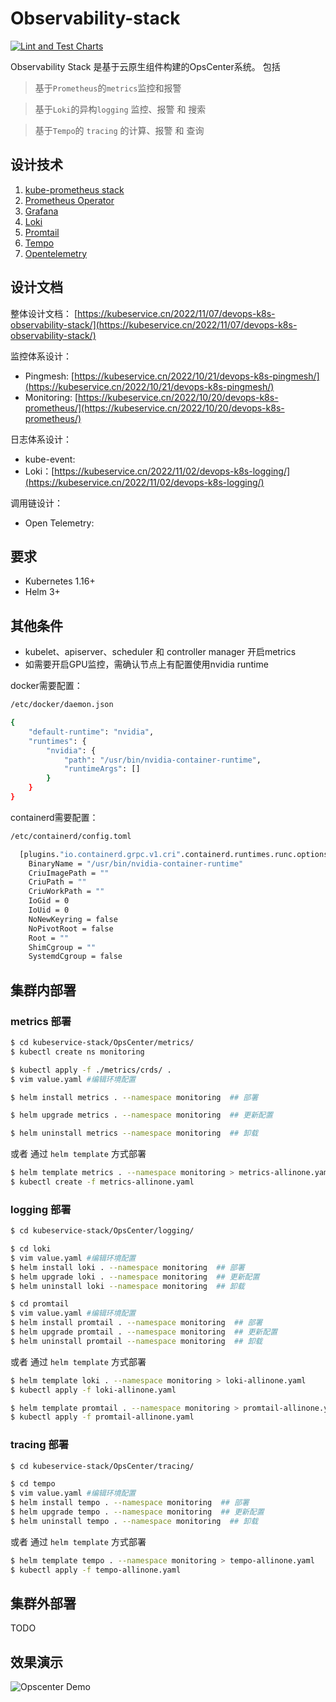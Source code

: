 # Observability-stack

[![Lint and Test Charts](https://github.com/kubeservice-stack/OpsCenter/actions/workflows/lint.yml/badge.svg)](https://github.com/kubeservice-stack/OpsCenter/actions/workflows/lint.yml)

Observability Stack 是基于云原生组件构建的OpsCenter系统。 包括 

> 基于`Prometheus`的`metrics`监控和报警

> 基于`Loki`的异构`logging` 监控、报警 和 搜索

> 基于`Tempo`的 `tracing` 的计算、报警 和 查询 


## 设计技术

1. [kube-prometheus stack](https://github.com/prometheus-operator/kube-prometheus)
2. [Prometheus Operator](https://github.com/prometheus-operator/prometheus-operator)
3. [Grafana](http://grafana.com/) 
4. [Loki](https://github.com/grafana/loki)
5. [Promtail](https://grafana.com/docs/loki/latest/clients/promtail/)
6. [Tempo](https://github.com/grafana/tempo)
7. [Opentelemetry](https://opentelemetry.io/)

## 设计文档

整体设计文档： [https://kubeservice.cn/2022/11/07/devops-k8s-observability-stack/](https://kubeservice.cn/2022/11/07/devops-k8s-observability-stack/)

监控体系设计： 

- Pingmesh: [https://kubeservice.cn/2022/10/21/devops-k8s-pingmesh/](https://kubeservice.cn/2022/10/21/devops-k8s-pingmesh/)
- Monitoring: [https://kubeservice.cn/2022/10/20/devops-k8s-prometheus/](https://kubeservice.cn/2022/10/20/devops-k8s-prometheus/)

日志体系设计：

- kube-event: 
- Loki：[https://kubeservice.cn/2022/11/02/devops-k8s-logging/](https://kubeservice.cn/2022/11/02/devops-k8s-logging/)

调用链设计：

- Open Telemetry: 

## 要求

- Kubernetes 1.16+
- Helm 3+

## 其他条件

- kubelet、apiserver、scheduler 和 controller manager 开启metrics
- 如需要开启GPU监控，需确认节点上有配置使用nvidia runtime

docker需要配置：

```bash
/etc/docker/daemon.json

{
    "default-runtime": "nvidia",
    "runtimes": {
        "nvidia": {
            "path": "/usr/bin/nvidia-container-runtime",
            "runtimeArgs": []
        }
    }
}
```

containerd需要配置：

```bash
/etc/containerd/config.toml

  [plugins."io.containerd.grpc.v1.cri".containerd.runtimes.runc.options]
    BinaryName = "/usr/bin/nvidia-container-runtime"
    CriuImagePath = ""
    CriuPath = ""
    CriuWorkPath = ""
    IoGid = 0
    IoUid = 0
    NoNewKeyring = false
    NoPivotRoot = false
    Root = ""
    ShimCgroup = ""
    SystemdCgroup = false

```


## 集群内部署

### metrics 部署

```bash
$ cd kubeservice-stack/OpsCenter/metrics/
$ kubectl create ns monitoring

$ kubectl apply -f ./metrics/crds/ .
$ vim value.yaml #编辑环境配置

$ helm install metrics . --namespace monitoring  ## 部署

$ helm upgrade metrics . --namespace monitoring  ## 更新配置

$ helm uninstall metrics --namespace monitoring  ## 卸载
```

或者 通过 `helm template` 方式部署

```bash
$ helm template metrics . --namespace monitoring > metrics-allinone.yaml
$ kubectl create -f metrics-allinone.yaml
```

### logging 部署

```bash
$ cd kubeservice-stack/OpsCenter/logging/

$ cd loki
$ vim value.yaml #编辑环境配置
$ helm install loki . --namespace monitoring  ## 部署
$ helm upgrade loki . --namespace monitoring  ## 更新配置
$ helm uninstall loki --namespace monitoring  ## 卸载

$ cd promtail
$ vim value.yaml #编辑环境配置
$ helm install promtail . --namespace monitoring  ## 部署
$ helm upgrade promtail . --namespace monitoring  ## 更新配置
$ helm uninstall promtail --namespace monitoring  ## 卸载
```

或者 通过 `helm template` 方式部署

```bash
$ helm template loki . --namespace monitoring > loki-allinone.yaml
$ kubectl apply -f loki-allinone.yaml

$ helm template promtail . --namespace monitoring > promtail-allinone.yaml
$ kubectl apply -f promtail-allinone.yaml
```

### tracing 部署

```bash
$ cd kubeservice-stack/OpsCenter/tracing/

$ cd tempo
$ vim value.yaml #编辑环境配置
$ helm install tempo . --namespace monitoring  ## 部署
$ helm upgrade tempo . --namespace monitoring  ## 更新配置
$ helm uninstall tempo . --namespace monitoring  ## 卸载
```


或者 通过 `helm template` 方式部署

```bash
$ helm template tempo . --namespace monitoring > tempo-allinone.yaml
$ kubectl apply -f tempo-allinone.yaml
```

## 集群外部署

TODO

## 效果演示

![Opscenter Demo](https://www.kubeservice.cn/img/devops/opscenter.gif)

